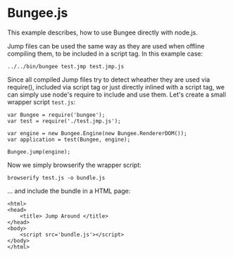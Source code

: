 Bungee.js
=========

This example describes, how to use Bungee directly with node.js.

Jump files can be used the same way as they are used when offline compiling them,
to be included in a script tag. In this example case:

```
../../bin/bungee test.jmp test.jmp.js
```

Since all compiled Jump files try to detect wheather they are used via require(), included via script tag or just directly inlined with a script tag, we can simply use node's require to include and use them.
Let's create a small wrapper script ```test.js```:

```
var Bungee = require('bungee');
var test = require('./test.jmp.js');

var engine = new Bungee.Engine(new Bungee.RendererDOM());
var application = test(Bungee, engine);

Bungee.jump(engine);
```

Now we simply browserify the wrapper script:

```
browserify test.js -o bundle.js
```

... and include the bundle in a HTML page:

```
<html>
<head>
    <title> Jump Around </title>
</head>
<body>
    <script src='bundle.js'></script>
</body>
</html>
```
